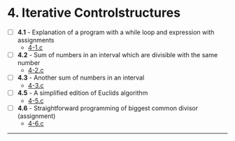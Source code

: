 # 4. Iterative Controlstructures
- [ ] **4.1** - Explanation of a program with a while loop and expression with assignments
    - [4-1.c](./4-1.c)
- [ ] **4.2** - Sum of numbers in an interval which are divisible with the same number
    - [4-2.c](./4-2.c)
- [ ] **4.3** - Another sum of numbers in an interval
    - [4-3.c](./4-3.c)
- [ ] **4.5** - A simplified edition of Euclids algorithm
    - [4-5.c](../assignments/4-5.c)
- [ ] **4.6** - Straightforward programming of biggest common divisor (assignment)
    - [4-6.c](./4-6.c)
---